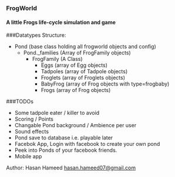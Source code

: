 ### FrogWorld
#### A little Frogs life-cycle simulation and game

###Datatypes Structure:

- Pond (base class holding all frogworld objects and config)
	- Pond._families (Array of FrogFamily objects)
		- FrogFamily (A Class)
			- Eggs 	(array of Egg objects)
			- Tadpoles (array of Tadpole objects)
			- Froglets (array of Froglets objects)
			- BabyFrog (array of Frog objects with type=frogbaby)
			- Frogs 	(array of Frog objects)

###TODOs

- Some tadpole eater / killer to avoid
- Scoring / Points
- Changable Pond background / Ambience per user
- Sound effects
- Pond save to database i.e. playable later
- Facebok App, Login with facebook to create your own pond
- Peek into Ponds of your facebook friends.
- Mobile app


Author: Hasan Hameed <hasan.hameed07@gmail.com>
